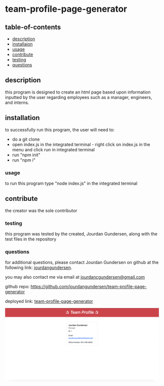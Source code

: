 # team-profile-page-generator

## table-of-contents

- [description](#description)
- [installaion](#installation)
- [usage](#usage)
- [contribute](#contribute)
- [testing](#testing)
- [questions](#questions)

## description

this program is designed to create an html page based upon information inputted by the user regarding employees such as a manager, engineers, and interns.

## installation

to successfully run this program, the user will need to:

- do a git clone
- open index.js in the integrated terminal - right click on index.js in the menu and click run in integrated terminal
- run "npm init"
- run "npm i"

### usage

to run this program type "node index.js" in the integrated terminal

## contribute

the creator was the sole contributor

### testing

this program was tested by the created, Jourdan Gundersen, along with the test files in the repository

### questions

for additional questions, please contact Jourdan Gundersen on github at the following link: [jourdangundersen](https://github.com/jourdangundersen).

you may also contact me via email at jourdancgundersen@gmail.com

github repo: https://github.com/jourdangundersen/team-profile-page-generator

deployed link: [team-profile-page-generator](https://drive.google.com/file/d/1J4mGav3nrjYDasAytdgY-XH2tY9CcMAB/view?usp=sharing)

![](./assets/htmlprofilegeneratorpic.png)
